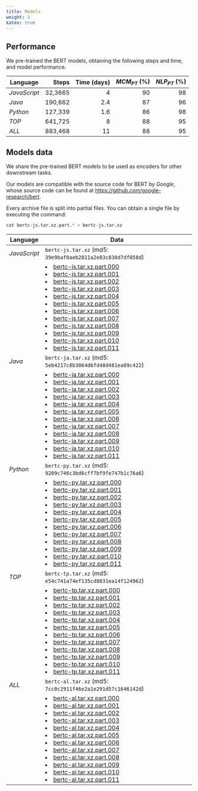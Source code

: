 ```yaml
---
title: Models
weight: 3
katex: true
---
```


## Performance

We pre-trained the $\text{BERT}$ models, obtaining the following steps and time, and model performance.

Language | Steps | Time (days) | $MCM_{PT}$ (%) | $NLP_{PT}$ (%)
--- | ---: | ---: | ---: | ---:
_JavaScript_ | 32,3665 | 4 | 90 | 98
_Java_ | 190,662 | 2.4 | 87 | 96
_Python_ | 127,339 | 1.6 | 86 | 98
_TOP_ | 641,725 | 8 | 88 | 95
_ALL_ | 883,468 | 11 | 88 | 95

## Models data

We share the pre-trained $\text{BERT}$ models to be used as encoders for other downstream tasks.

Our models are compatible with the source code for $\text{BERT}$ by _Google_, whose source code can be found at https://github.com/google-research/bert.

Every archive file is split into partial files.
You can obtain a single file by executing the command:

```bash
cat bertc-js.tar.xz.part.* > bertc-js.tar.xz
```

Language | Data
--- | ---
_JavaScript_ | `bertc-js.tar.xz` (md5: `39e9baf0aeb2811a2e83c830d7df058d`)
|| <li> [bertc-js.tar.xz.part.000] <li> [bertc-js.tar.xz.part.001] <li> [bertc-js.tar.xz.part.002] <li> [bertc-js.tar.xz.part.003] <li> [bertc-js.tar.xz.part.004] <li> [bertc-js.tar.xz.part.005] <li> [bertc-js.tar.xz.part.006] <li> [bertc-js.tar.xz.part.007] <li> [bertc-js.tar.xz.part.008] <li> [bertc-js.tar.xz.part.009] <li> [bertc-js.tar.xz.part.010] <li> [bertc-js.tar.xz.part.011]
_Java_ | `bertc-ja.tar.xz` (md5: `5eb4217c8b3064d6fd48d481ea09c422`)
|| <li> [bertc-ja.tar.xz.part.000] <li> [bertc-ja.tar.xz.part.001] <li> [bertc-ja.tar.xz.part.002] <li> [bertc-ja.tar.xz.part.003] <li> [bertc-ja.tar.xz.part.004] <li> [bertc-ja.tar.xz.part.005] <li> [bertc-ja.tar.xz.part.006] <li> [bertc-ja.tar.xz.part.007] <li> [bertc-ja.tar.xz.part.008] <li> [bertc-ja.tar.xz.part.009] <li> [bertc-ja.tar.xz.part.010] <li> [bertc-ja.tar.xz.part.011]
_Python_ | `bertc-py.tar.xz` (md5: `9209c746c3bd6cff7bf9fe747b1c76a6`)
|| <li> [bertc-py.tar.xz.part.000] <li> [bertc-py.tar.xz.part.001] <li> [bertc-py.tar.xz.part.002] <li> [bertc-py.tar.xz.part.003] <li> [bertc-py.tar.xz.part.004] <li> [bertc-py.tar.xz.part.005] <li> [bertc-py.tar.xz.part.006] <li> [bertc-py.tar.xz.part.007] <li> [bertc-py.tar.xz.part.008] <li> [bertc-py.tar.xz.part.009] <li> [bertc-py.tar.xz.part.010] <li> [bertc-py.tar.xz.part.011]
_TOP_ | `bertc-tp.tar.xz` (md5: `e54c741a74ef135cd8031ea14f124962`)
|| <li> [bertc-tp.tar.xz.part.000] <li> [bertc-tp.tar.xz.part.001] <li> [bertc-tp.tar.xz.part.002] <li> [bertc-tp.tar.xz.part.003] <li> [bertc-tp.tar.xz.part.004] <li> [bertc-tp.tar.xz.part.005] <li> [bertc-tp.tar.xz.part.006] <li> [bertc-tp.tar.xz.part.007] <li> [bertc-tp.tar.xz.part.008] <li> [bertc-tp.tar.xz.part.009] <li> [bertc-tp.tar.xz.part.010] <li> [bertc-tp.tar.xz.part.011]
_ALL_ | `bertc-al.tar.xz` (md5: `7cc0c2911f46e2a1e291d57c1646142d`)
|| <li> [bertc-al.tar.xz.part.000] <li> [bertc-al.tar.xz.part.001] <li> [bertc-al.tar.xz.part.002] <li> [bertc-al.tar.xz.part.003] <li> [bertc-al.tar.xz.part.004] <li> [bertc-al.tar.xz.part.005] <li> [bertc-al.tar.xz.part.006] <li> [bertc-al.tar.xz.part.007] <li> [bertc-al.tar.xz.part.008] <li> [bertc-al.tar.xz.part.009] <li> [bertc-al.tar.xz.part.010] <li> [bertc-al.tar.xz.part.011]

[bertc-js.tar.xz.part.000]: https://github.com/pasqualesalza/tlcs/raw/main/data/models/bertc-js.tar.xz.part.000
[bertc-js.tar.xz.part.001]: https://github.com/pasqualesalza/tlcs/raw/main/data/models/bertc-js.tar.xz.part.001
[bertc-js.tar.xz.part.002]: https://github.com/pasqualesalza/tlcs/raw/main/data/models/bertc-js.tar.xz.part.002
[bertc-js.tar.xz.part.003]: https://github.com/pasqualesalza/tlcs/raw/main/data/models/bertc-js.tar.xz.part.003
[bertc-js.tar.xz.part.004]: https://github.com/pasqualesalza/tlcs/raw/main/data/models/bertc-js.tar.xz.part.004
[bertc-js.tar.xz.part.005]: https://github.com/pasqualesalza/tlcs/raw/main/data/models/bertc-js.tar.xz.part.005
[bertc-js.tar.xz.part.006]: https://github.com/pasqualesalza/tlcs/raw/main/data/models/bertc-js.tar.xz.part.006
[bertc-js.tar.xz.part.007]: https://github.com/pasqualesalza/tlcs/raw/main/data/models/bertc-js.tar.xz.part.007
[bertc-js.tar.xz.part.008]: https://github.com/pasqualesalza/tlcs/raw/main/data/models/bertc-js.tar.xz.part.008
[bertc-js.tar.xz.part.009]: https://github.com/pasqualesalza/tlcs/raw/main/data/models/bertc-js.tar.xz.part.009
[bertc-js.tar.xz.part.010]: https://github.com/pasqualesalza/tlcs/raw/main/data/models/bertc-js.tar.xz.part.010
[bertc-js.tar.xz.part.011]: https://github.com/pasqualesalza/tlcs/raw/main/data/models/bertc-js.tar.xz.part.011

[bertc-ja.tar.xz.part.000]: https://github.com/pasqualesalza/tlcs/raw/main/data/models/bertc-ja.tar.xz.part.000
[bertc-ja.tar.xz.part.001]: https://github.com/pasqualesalza/tlcs/raw/main/data/models/bertc-ja.tar.xz.part.001
[bertc-ja.tar.xz.part.002]: https://github.com/pasqualesalza/tlcs/raw/main/data/models/bertc-ja.tar.xz.part.002
[bertc-ja.tar.xz.part.003]: https://github.com/pasqualesalza/tlcs/raw/main/data/models/bertc-ja.tar.xz.part.003
[bertc-ja.tar.xz.part.004]: https://github.com/pasqualesalza/tlcs/raw/main/data/models/bertc-ja.tar.xz.part.004
[bertc-ja.tar.xz.part.005]: https://github.com/pasqualesalza/tlcs/raw/main/data/models/bertc-ja.tar.xz.part.005
[bertc-ja.tar.xz.part.006]: https://github.com/pasqualesalza/tlcs/raw/main/data/models/bertc-ja.tar.xz.part.006
[bertc-ja.tar.xz.part.007]: https://github.com/pasqualesalza/tlcs/raw/main/data/models/bertc-ja.tar.xz.part.007
[bertc-ja.tar.xz.part.008]: https://github.com/pasqualesalza/tlcs/raw/main/data/models/bertc-ja.tar.xz.part.008
[bertc-ja.tar.xz.part.009]: https://github.com/pasqualesalza/tlcs/raw/main/data/models/bertc-ja.tar.xz.part.009
[bertc-ja.tar.xz.part.010]: https://github.com/pasqualesalza/tlcs/raw/main/data/models/bertc-ja.tar.xz.part.010
[bertc-ja.tar.xz.part.011]: https://github.com/pasqualesalza/tlcs/raw/main/data/models/bertc-ja.tar.xz.part.011

[bertc-py.tar.xz.part.000]: https://github.com/pasqualesalza/tlcs/raw/main/data/models/bertc-py.tar.xz.part.000
[bertc-py.tar.xz.part.001]: https://github.com/pasqualesalza/tlcs/raw/main/data/models/bertc-py.tar.xz.part.001
[bertc-py.tar.xz.part.002]: https://github.com/pasqualesalza/tlcs/raw/main/data/models/bertc-py.tar.xz.part.002
[bertc-py.tar.xz.part.003]: https://github.com/pasqualesalza/tlcs/raw/main/data/models/bertc-py.tar.xz.part.003
[bertc-py.tar.xz.part.004]: https://github.com/pasqualesalza/tlcs/raw/main/data/models/bertc-py.tar.xz.part.004
[bertc-py.tar.xz.part.005]: https://github.com/pasqualesalza/tlcs/raw/main/data/models/bertc-py.tar.xz.part.005
[bertc-py.tar.xz.part.006]: https://github.com/pasqualesalza/tlcs/raw/main/data/models/bertc-py.tar.xz.part.006
[bertc-py.tar.xz.part.007]: https://github.com/pasqualesalza/tlcs/raw/main/data/models/bertc-py.tar.xz.part.007
[bertc-py.tar.xz.part.008]: https://github.com/pasqualesalza/tlcs/raw/main/data/models/bertc-py.tar.xz.part.008
[bertc-py.tar.xz.part.009]: https://github.com/pasqualesalza/tlcs/raw/main/data/models/bertc-py.tar.xz.part.009
[bertc-py.tar.xz.part.010]: https://github.com/pasqualesalza/tlcs/raw/main/data/models/bertc-py.tar.xz.part.010
[bertc-py.tar.xz.part.011]: https://github.com/pasqualesalza/tlcs/raw/main/data/models/bertc-py.tar.xz.part.011

[bertc-tp.tar.xz.part.000]: https://github.com/pasqualesalza/tlcs/raw/main/data/models/bertc-tp.tar.xz.part.000
[bertc-tp.tar.xz.part.001]: https://github.com/pasqualesalza/tlcs/raw/main/data/models/bertc-tp.tar.xz.part.001
[bertc-tp.tar.xz.part.002]: https://github.com/pasqualesalza/tlcs/raw/main/data/models/bertc-tp.tar.xz.part.002
[bertc-tp.tar.xz.part.003]: https://github.com/pasqualesalza/tlcs/raw/main/data/models/bertc-tp.tar.xz.part.003
[bertc-tp.tar.xz.part.004]: https://github.com/pasqualesalza/tlcs/raw/main/data/models/bertc-tp.tar.xz.part.004
[bertc-tp.tar.xz.part.005]: https://github.com/pasqualesalza/tlcs/raw/main/data/models/bertc-tp.tar.xz.part.005
[bertc-tp.tar.xz.part.006]: https://github.com/pasqualesalza/tlcs/raw/main/data/models/bertc-tp.tar.xz.part.006
[bertc-tp.tar.xz.part.007]: https://github.com/pasqualesalza/tlcs/raw/main/data/models/bertc-tp.tar.xz.part.007
[bertc-tp.tar.xz.part.008]: https://github.com/pasqualesalza/tlcs/raw/main/data/models/bertc-tp.tar.xz.part.008
[bertc-tp.tar.xz.part.009]: https://github.com/pasqualesalza/tlcs/raw/main/data/models/bertc-tp.tar.xz.part.009
[bertc-tp.tar.xz.part.010]: https://github.com/pasqualesalza/tlcs/raw/main/data/models/bertc-tp.tar.xz.part.010
[bertc-tp.tar.xz.part.011]: https://github.com/pasqualesalza/tlcs/raw/main/data/models/bertc-tp.tar.xz.part.011

[bertc-al.tar.xz.part.000]: https://github.com/pasqualesalza/tlcs/raw/main/data/models/bertc-al.tar.xz.part.000
[bertc-al.tar.xz.part.001]: https://github.com/pasqualesalza/tlcs/raw/main/data/models/bertc-al.tar.xz.part.001
[bertc-al.tar.xz.part.002]: https://github.com/pasqualesalza/tlcs/raw/main/data/models/bertc-al.tar.xz.part.002
[bertc-al.tar.xz.part.003]: https://github.com/pasqualesalza/tlcs/raw/main/data/models/bertc-al.tar.xz.part.003
[bertc-al.tar.xz.part.004]: https://github.com/pasqualesalza/tlcs/raw/main/data/models/bertc-al.tar.xz.part.004
[bertc-al.tar.xz.part.005]: https://github.com/pasqualesalza/tlcs/raw/main/data/models/bertc-al.tar.xz.part.005
[bertc-al.tar.xz.part.006]: https://github.com/pasqualesalza/tlcs/raw/main/data/models/bertc-al.tar.xz.part.006
[bertc-al.tar.xz.part.007]: https://github.com/pasqualesalza/tlcs/raw/main/data/models/bertc-al.tar.xz.part.007
[bertc-al.tar.xz.part.008]: https://github.com/pasqualesalza/tlcs/raw/main/data/models/bertc-al.tar.xz.part.008
[bertc-al.tar.xz.part.009]: https://github.com/pasqualesalza/tlcs/raw/main/data/models/bertc-al.tar.xz.part.009
[bertc-al.tar.xz.part.010]: https://github.com/pasqualesalza/tlcs/raw/main/data/models/bertc-al.tar.xz.part.010
[bertc-al.tar.xz.part.011]: https://github.com/pasqualesalza/tlcs/raw/main/data/models/bertc-al.tar.xz.part.011
